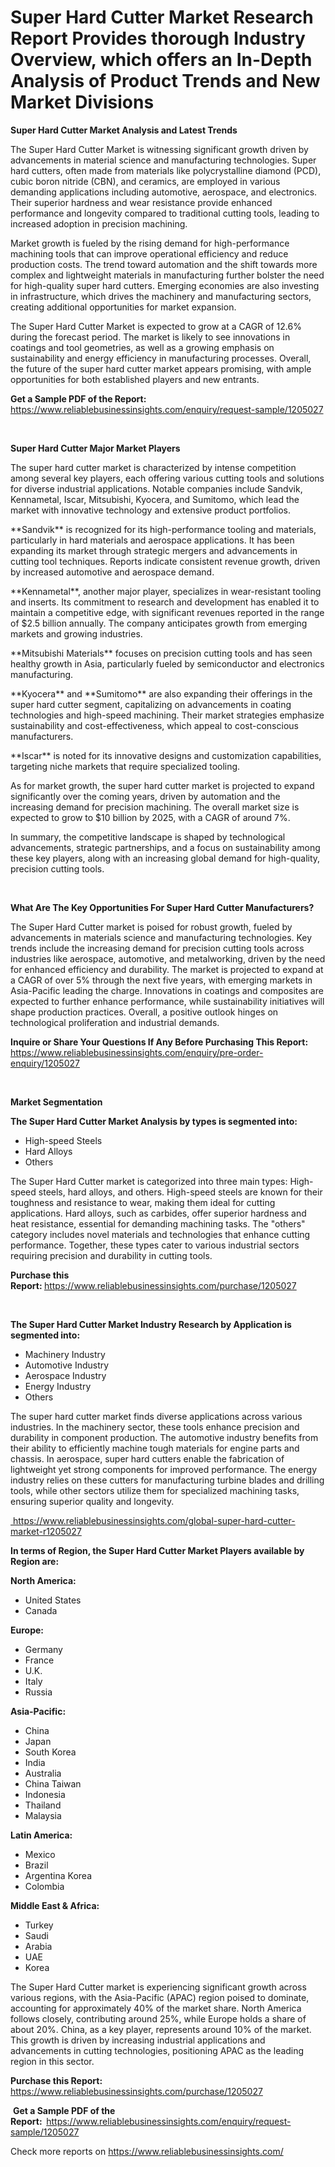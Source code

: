 <p><h1>Super Hard Cutter Market Research Report Provides thorough Industry Overview, which offers an In-Depth Analysis of Product Trends and New Market Divisions</h1></p><p><strong>Super Hard Cutter Market Analysis and Latest Trends</strong></p>
<p><p>The Super Hard Cutter Market is witnessing significant growth driven by advancements in material science and manufacturing technologies. Super hard cutters, often made from materials like polycrystalline diamond (PCD), cubic boron nitride (CBN), and ceramics, are employed in various demanding applications including automotive, aerospace, and electronics. Their superior hardness and wear resistance provide enhanced performance and longevity compared to traditional cutting tools, leading to increased adoption in precision machining.</p><p>Market growth is fueled by the rising demand for high-performance machining tools that can improve operational efficiency and reduce production costs. The trend toward automation and the shift towards more complex and lightweight materials in manufacturing further bolster the need for high-quality super hard cutters. Emerging economies are also investing in infrastructure, which drives the machinery and manufacturing sectors, creating additional opportunities for market expansion.</p><p>The Super Hard Cutter Market is expected to grow at a CAGR of 12.6% during the forecast period. The market is likely to see innovations in coatings and tool geometries, as well as a growing emphasis on sustainability and energy efficiency in manufacturing processes. Overall, the future of the super hard cutter market appears promising, with ample opportunities for both established players and new entrants.</p></p>
<p><strong>Get a Sample PDF of the Report:&nbsp;</strong> <a href="https://www.reliablebusinessinsights.com/enquiry/request-sample/1205027?utm_campaign=2239&utm_medium=2&utm_source=Github&utm_content=ia&utm_term=26032025&utm_id=super-hard-cutter">https://www.reliablebusinessinsights.com/enquiry/request-sample/1205027</a></p>
<p>&nbsp;</p>
<p><strong>Super Hard Cutter Major Market Players</strong></p>
<p><p>The super hard cutter market is characterized by intense competition among several key players, each offering various cutting tools and solutions for diverse industrial applications. Notable companies include Sandvik, Kennametal, Iscar, Mitsubishi, Kyocera, and Sumitomo, which lead the market with innovative technology and extensive product portfolios.</p><p>**Sandvik** is recognized for its high-performance tooling and materials, particularly in hard materials and aerospace applications. It has been expanding its market through strategic mergers and advancements in cutting tool techniques. Reports indicate consistent revenue growth, driven by increased automotive and aerospace demand.</p><p>**Kennametal**, another major player, specializes in wear-resistant tooling and inserts. Its commitment to research and development has enabled it to maintain a competitive edge, with significant revenues reported in the range of $2.5 billion annually. The company anticipates growth from emerging markets and growing industries.</p><p>**Mitsubishi Materials** focuses on precision cutting tools and has seen healthy growth in Asia, particularly fueled by semiconductor and electronics manufacturing. </p><p>**Kyocera** and **Sumitomo** are also expanding their offerings in the super hard cutter segment, capitalizing on advancements in coating technologies and high-speed machining. Their market strategies emphasize sustainability and cost-effectiveness, which appeal to cost-conscious manufacturers.</p><p>**Iscar** is noted for its innovative designs and customization capabilities, targeting niche markets that require specialized tooling. </p><p>As for market growth, the super hard cutter market is projected to expand significantly over the coming years, driven by automation and the increasing demand for precision machining. The overall market size is expected to grow to $10 billion by 2025, with a CAGR of around 7%.</p><p>In summary, the competitive landscape is shaped by technological advancements, strategic partnerships, and a focus on sustainability among these key players, along with an increasing global demand for high-quality, precision cutting tools.</p></p>
<p>&nbsp;</p>
<p><strong>What Are The Key Opportunities For Super Hard Cutter Manufacturers?</strong></p>
<p><p>The Super Hard Cutter market is poised for robust growth, fueled by advancements in materials science and manufacturing technologies. Key trends include the increasing demand for precision cutting tools across industries like aerospace, automotive, and metalworking, driven by the need for enhanced efficiency and durability. The market is projected to expand at a CAGR of over 5% through the next five years, with emerging markets in Asia-Pacific leading the charge. Innovations in coatings and composites are expected to further enhance performance, while sustainability initiatives will shape production practices. Overall, a positive outlook hinges on technological proliferation and industrial demands.</p></p>
<p><strong>Inquire or Share Your Questions If Any Before Purchasing This Report:</strong> <a href="https://www.reliablebusinessinsights.com/enquiry/pre-order-enquiry/1205027?utm_campaign=2239&utm_medium=2&utm_source=Github&utm_content=ia&utm_term=26032025&utm_id=super-hard-cutter">https://www.reliablebusinessinsights.com/enquiry/pre-order-enquiry/1205027</a></p>
<p>&nbsp;</p>
<p><strong>Market Segmentation</strong></p>
<p><strong>The Super Hard Cutter Market Analysis by types is segmented into:</strong></p>
<p><ul><li>High-speed Steels</li><li>Hard Alloys</li><li>Others</li></ul></p>
<p><p>The Super Hard Cutter market is categorized into three main types: High-speed steels, hard alloys, and others. High-speed steels are known for their toughness and resistance to wear, making them ideal for cutting applications. Hard alloys, such as carbides, offer superior hardness and heat resistance, essential for demanding machining tasks. The "others" category includes novel materials and technologies that enhance cutting performance. Together, these types cater to various industrial sectors requiring precision and durability in cutting tools.</p></p>
<p><strong>Purchase this Report:&nbsp;</strong><a href="https://www.reliablebusinessinsights.com/purchase/1205027?utm_campaign=2239&utm_medium=2&utm_source=Github&utm_content=ia&utm_term=26032025&utm_id=super-hard-cutter">https://www.reliablebusinessinsights.com/purchase/1205027</a></p>
<p>&nbsp;</p>
<p><strong>The Super Hard Cutter Market Industry Research by Application is segmented into:</strong></p>
<p><ul><li>Machinery Industry</li><li>Automotive Industry</li><li>Aerospace Industry</li><li>Energy Industry</li><li>Others</li></ul></p>
<p><p>The super hard cutter market finds diverse applications across various industries. In the machinery sector, these tools enhance precision and durability in component production. The automotive industry benefits from their ability to efficiently machine tough materials for engine parts and chassis. In aerospace, super hard cutters enable the fabrication of lightweight yet strong components for improved performance. The energy industry relies on these cutters for manufacturing turbine blades and drilling tools, while other sectors utilize them for specialized machining tasks, ensuring superior quality and longevity.</p></p>
<p><a href="https://www.reliablebusinessinsights.com/global-super-hard-cutter-market-r1205027?utm_campaign=2239&utm_medium=2&utm_source=Github&utm_content=ia&utm_term=26032025&utm_id=super-hard-cutter">&nbsp;https://www.reliablebusinessinsights.com/global-super-hard-cutter-market-r1205027</a></p>
<p><strong>In terms of Region, the Super Hard Cutter Market Players available by Region are:</strong></p>
<p>
    <p> <strong> North America: </strong>
        <ul>
            <li>United States</li>
            <li>Canada</li>
        </ul>
        </p> 
    <p> <strong> Europe: </strong>
        <ul>
            <li>Germany</li>
            <li>France</li>
            <li>U.K.</li>
            <li>Italy</li>
            <li>Russia</li>
        </ul>
        </p> 
    <p> <strong> Asia-Pacific: </strong>
        <ul>
            <li>China</li>
            <li>Japan</li>
            <li>South Korea</li>
            <li>India</li>
            <li>Australia</li>
            <li>China Taiwan</li>
            <li>Indonesia</li>
            <li>Thailand</li>
            <li>Malaysia</li>
        </ul>
        </p> 
    <p> <strong> Latin America: </strong>
        <ul>
            <li>Mexico</li>
            <li>Brazil</li>
            <li>Argentina Korea</li>
            <li>Colombia</li>
        </ul>
        </p> 
    <p> <strong> Middle East & Africa: </strong>
        <ul>
            <li>Turkey</li>
            <li>Saudi</li>
            <li>Arabia</li>
            <li>UAE</li>
            <li>Korea</li>
        </ul>
    </p>
    </p>
<p><p>The Super Hard Cutter market is experiencing significant growth across various regions, with the Asia-Pacific (APAC) region poised to dominate, accounting for approximately 40% of the market share. North America follows closely, contributing around 25%, while Europe holds a share of about 20%. China, as a key player, represents around 10% of the market. This growth is driven by increasing industrial applications and advancements in cutting technologies, positioning APAC as the leading region in this sector.</p></p>
<p><strong>Purchase this Report: </strong><a href="https://www.reliablebusinessinsights.com/purchase/1205027?utm_campaign=2239&utm_medium=2&utm_source=Github&utm_content=ia&utm_term=26032025&utm_id=super-hard-cutter">https://www.reliablebusinessinsights.com/purchase/1205027</a></p>
<p>&nbsp;<strong>Get a Sample PDF of the Report:&nbsp;&nbsp;</strong><a href="https://www.reliablebusinessinsights.com/enquiry/request-sample/1205027?utm_campaign=2239&utm_medium=2&utm_source=Github&utm_content=ia&utm_term=26032025&utm_id=super-hard-cutter">https://www.reliablebusinessinsights.com/enquiry/request-sample/1205027</a></p>
<p><strong></strong></p>
<p>Check more reports on <a href="https://www.reliablebusinessinsights.com/?utm_campaign=2239&utm_medium=2&utm_source=Github&utm_content=ia&utm_term=26032025&utm_id=super-hard-cutter">https://www.reliablebusinessinsights.com/</a></p>